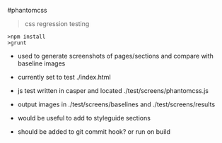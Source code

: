 #phantomcss
>css regression testing

```shell
>npm install
>grunt
```

* used to generate screenshots of pages/sections and compare with baseline images

* currently set to test ./index.html
* js test written in casper and located ./test/screens/phantomcss.js
* output images in ./test/screens/baselines and ./test/screens/results

* would be useful to add to styleguide sections
* should be added to git commit hook? or run on build
